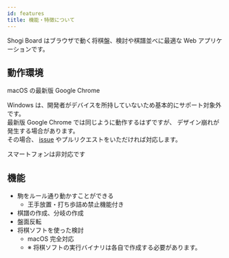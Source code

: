 ```yaml
---
id: features
title: 機能・特徴について
---
```


Shogi Board はブラウザで動く将棋盤、検討や棋譜並べに最適な Web アプリケーションです。

## 動作環境

macOS の最新版 Google Chrome

Windows は、開発者がデバイスを所持していないため基本的にサポート対象外です。  
最新版 Google Chrome では同じように動作するはずですが、
デザイン崩れが発生する場合があります。  
その場合、 [issue](https://github.com/murosan/shogi-board/issues) やプルリクエストをいただければ対応します。

スマートフォンは非対応です

## 機能

- 駒をルール通り動かすことができる
  - 王手放置・打ち歩詰め禁止機能付き
- 棋譜の作成、分岐の作成
- 盤面反転
- 将棋ソフトを使った検討
  - macOS 完全対応
  - ※ 将棋ソフトの実行バイナリは各自で作成する必要があります。
